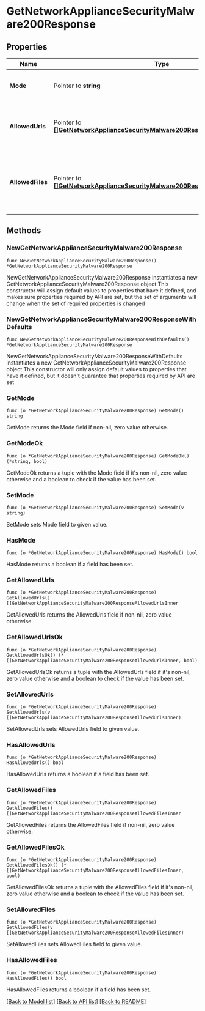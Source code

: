 # GetNetworkApplianceSecurityMalware200Response

## Properties

Name | Type | Description | Notes
------------ | ------------- | ------------- | -------------
**Mode** | Pointer to **string** | Current status of malware prevention | [optional] 
**AllowedUrls** | Pointer to [**[]GetNetworkApplianceSecurityMalware200ResponseAllowedUrlsInner**](GetNetworkApplianceSecurityMalware200ResponseAllowedUrlsInner.md) | URLs permitted by the malware detection engine | [optional] 
**AllowedFiles** | Pointer to [**[]GetNetworkApplianceSecurityMalware200ResponseAllowedFilesInner**](GetNetworkApplianceSecurityMalware200ResponseAllowedFilesInner.md) | Sha256 digests of files permitted by the malware detection engine | [optional] 

## Methods

### NewGetNetworkApplianceSecurityMalware200Response

`func NewGetNetworkApplianceSecurityMalware200Response() *GetNetworkApplianceSecurityMalware200Response`

NewGetNetworkApplianceSecurityMalware200Response instantiates a new GetNetworkApplianceSecurityMalware200Response object
This constructor will assign default values to properties that have it defined,
and makes sure properties required by API are set, but the set of arguments
will change when the set of required properties is changed

### NewGetNetworkApplianceSecurityMalware200ResponseWithDefaults

`func NewGetNetworkApplianceSecurityMalware200ResponseWithDefaults() *GetNetworkApplianceSecurityMalware200Response`

NewGetNetworkApplianceSecurityMalware200ResponseWithDefaults instantiates a new GetNetworkApplianceSecurityMalware200Response object
This constructor will only assign default values to properties that have it defined,
but it doesn't guarantee that properties required by API are set

### GetMode

`func (o *GetNetworkApplianceSecurityMalware200Response) GetMode() string`

GetMode returns the Mode field if non-nil, zero value otherwise.

### GetModeOk

`func (o *GetNetworkApplianceSecurityMalware200Response) GetModeOk() (*string, bool)`

GetModeOk returns a tuple with the Mode field if it's non-nil, zero value otherwise
and a boolean to check if the value has been set.

### SetMode

`func (o *GetNetworkApplianceSecurityMalware200Response) SetMode(v string)`

SetMode sets Mode field to given value.

### HasMode

`func (o *GetNetworkApplianceSecurityMalware200Response) HasMode() bool`

HasMode returns a boolean if a field has been set.

### GetAllowedUrls

`func (o *GetNetworkApplianceSecurityMalware200Response) GetAllowedUrls() []GetNetworkApplianceSecurityMalware200ResponseAllowedUrlsInner`

GetAllowedUrls returns the AllowedUrls field if non-nil, zero value otherwise.

### GetAllowedUrlsOk

`func (o *GetNetworkApplianceSecurityMalware200Response) GetAllowedUrlsOk() (*[]GetNetworkApplianceSecurityMalware200ResponseAllowedUrlsInner, bool)`

GetAllowedUrlsOk returns a tuple with the AllowedUrls field if it's non-nil, zero value otherwise
and a boolean to check if the value has been set.

### SetAllowedUrls

`func (o *GetNetworkApplianceSecurityMalware200Response) SetAllowedUrls(v []GetNetworkApplianceSecurityMalware200ResponseAllowedUrlsInner)`

SetAllowedUrls sets AllowedUrls field to given value.

### HasAllowedUrls

`func (o *GetNetworkApplianceSecurityMalware200Response) HasAllowedUrls() bool`

HasAllowedUrls returns a boolean if a field has been set.

### GetAllowedFiles

`func (o *GetNetworkApplianceSecurityMalware200Response) GetAllowedFiles() []GetNetworkApplianceSecurityMalware200ResponseAllowedFilesInner`

GetAllowedFiles returns the AllowedFiles field if non-nil, zero value otherwise.

### GetAllowedFilesOk

`func (o *GetNetworkApplianceSecurityMalware200Response) GetAllowedFilesOk() (*[]GetNetworkApplianceSecurityMalware200ResponseAllowedFilesInner, bool)`

GetAllowedFilesOk returns a tuple with the AllowedFiles field if it's non-nil, zero value otherwise
and a boolean to check if the value has been set.

### SetAllowedFiles

`func (o *GetNetworkApplianceSecurityMalware200Response) SetAllowedFiles(v []GetNetworkApplianceSecurityMalware200ResponseAllowedFilesInner)`

SetAllowedFiles sets AllowedFiles field to given value.

### HasAllowedFiles

`func (o *GetNetworkApplianceSecurityMalware200Response) HasAllowedFiles() bool`

HasAllowedFiles returns a boolean if a field has been set.


[[Back to Model list]](../README.md#documentation-for-models) [[Back to API list]](../README.md#documentation-for-api-endpoints) [[Back to README]](../README.md)


